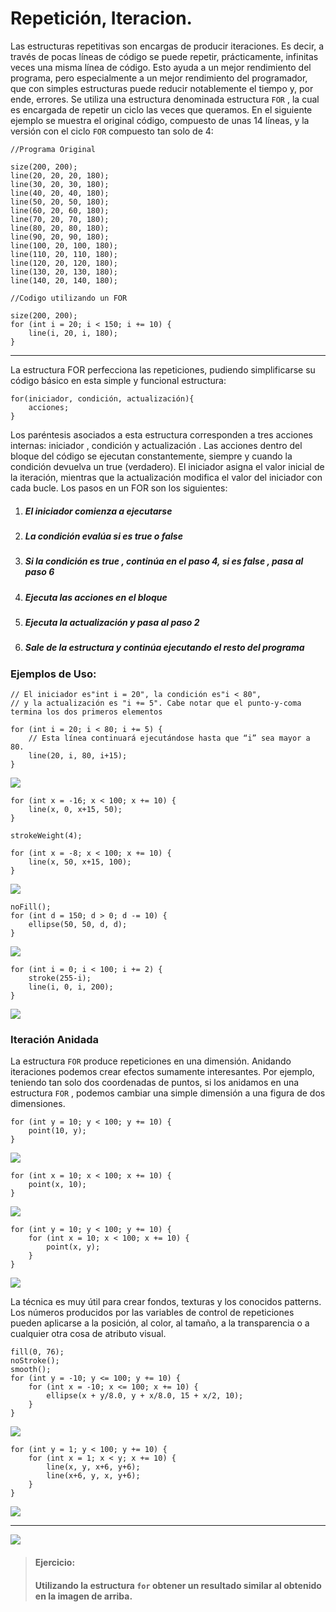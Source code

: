# Repetición, Iteracion.

Las estructuras repetitivas son encargas de producir iteraciones. Es decir, a través de pocas líneas de código se puede repetir, prácticamente, infinitas veces una misma línea de código. Esto ayuda a un mejor rendimiento del programa, pero especialmente a un mejor rendimiento del programador, que con simples estructuras puede reducir notablemente el tiempo y, por ende, errores. Se utiliza una estructura denominada estructura `FOR` , la cual es encargada de repetir un ciclo las veces que queramos. En el siguiente ejemplo se muestra el original código, compuesto de unas 14 líneas, y la versión con el ciclo `FOR` compuesto tan solo de 4:

```Processing
//Programa Original

size(200, 200);
line(20, 20, 20, 180);
line(30, 20, 30, 180);
line(40, 20, 40, 180);
line(50, 20, 50, 180);
line(60, 20, 60, 180);
line(70, 20, 70, 180);
line(80, 20, 80, 180);
line(90, 20, 90, 180);
line(100, 20, 100, 180);
line(110, 20, 110, 180);
line(120, 20, 120, 180);
line(130, 20, 130, 180);
line(140, 20, 140, 180);
```

```Processing
//Codigo utilizando un FOR

size(200, 200);
for (int i = 20; i < 150; i += 10) {
    line(i, 20, i, 180);
}
```

---

La estructura FOR perfecciona las repeticiones, pudiendo simplificarse su código básico en esta simple y funcional estructura:

```
for(iniciador, condición, actualización){
    acciones;
}
```

Los paréntesis asociados a esta estructura corresponden a tres acciones internas: iniciador , condición y actualización . Las acciones dentro del bloque del código se ejecutan constantemente, siempre y cuando la condición devuelva un true \(verdadero\). El iniciador asigna el valor inicial de la iteración, mientras que la actualización modifica el valor del iniciador con cada bucle. Los pasos en un FOR son los siguientes:

1. ##### El iniciador comienza a ejecutarse
2. ##### La condición evalúa si es true o false
3. ##### Si la condición es true , continúa en el paso 4, si es false , pasa al paso 6
4. ##### Ejecuta las acciones en el bloque
5. ##### Ejecuta la actualización y pasa al paso 2
6. ##### Sale de la estructura y continúa ejecutando el resto del programa

### Ejemplos de Uso:

```
// El iniciador es"int i = 20", la condición es"i < 80",
// y la actualización es "i += 5". Cabe notar que el punto-y-coma termina los dos primeros elementos

for (int i = 20; i < 80; i += 5) {
    // Esta línea continuará ejecutándose hasta que “i” sea mayor a 80.
    line(20, i, 80, i+15);
}
```

![]({{site.url}}{{site.baseurl}}/assets/5import.png)


```
for (int x = -16; x < 100; x += 10) {
    line(x, 0, x+15, 50);
}

strokeWeight(4);

for (int x = -8; x < 100; x += 10) {
    line(x, 50, x+15, 100);
}
```

![]({{site.url}}{{site.baseurl}}/assets/6import.png)

```
noFill();
for (int d = 150; d > 0; d -= 10) {
    ellipse(50, 50, d, d);
}
```

![]({{site.url}}{{site.baseurl}}/assets/7import.png)

```
for (int i = 0; i < 100; i += 2) {
    stroke(255-i);
    line(i, 0, i, 200);
}
```

![]({{site.url}}{{site.baseurl}}/assets/8import.png)

### Iteración Anidada

La estructura `FOR` produce repeticiones en una dimensión. Anidando iteraciones podemos crear efectos sumamente interesantes. Por ejemplo, teniendo tan solo dos coordenadas de puntos, si los anidamos en una estructura `FOR` , podemos cambiar una simple dimensión a una figura de dos dimensiones.

```
for (int y = 10; y < 100; y += 10) {
    point(10, y);
}
```

![]({{site.url}}{{site.baseurl}}/assets/9import.png)

```
for (int x = 10; x < 100; x += 10) {
    point(x, 10);
}
```

![]({{site.url}}{{site.baseurl}}/assets/10import.png)

```
for (int y = 10; y < 100; y += 10) {
    for (int x = 10; x < 100; x += 10) {
        point(x, y);
    }
}
```

![]({{site.url}}{{site.baseurl}}/assets/11import.png)

La técnica es muy útil para crear fondos, texturas y los conocidos patterns. Los números producidos por las variables de control de repeticiones pueden aplicarse a la posición, al color, al tamaño, a la transparencia o a cualquier otra cosa de atributo visual.

```
fill(0, 76);
noStroke();
smooth();
for (int y = -10; y <= 100; y += 10) {
    for (int x = -10; x <= 100; x += 10) {
        ellipse(x + y/8.0, y + x/8.0, 15 + x/2, 10);
    }
}
```

![]({{site.url}}{{site.baseurl}}/assets/12import.png)

```
for (int y = 1; y < 100; y += 10) {
    for (int x = 1; x < y; x += 10) {
        line(x, y, x+6, y+6);
        line(x+6, y, x, y+6);
    }
}
```

![]({{site.url}}{{site.baseurl}}/assets/13import.png)

---

![]({{site.url}}{{site.baseurl}}/assets/14import.png)

> #### Ejercicio:
>
> #### Utilizando la estructura `for` obtener un resultado similar al obtenido en la imagen de arriba.



